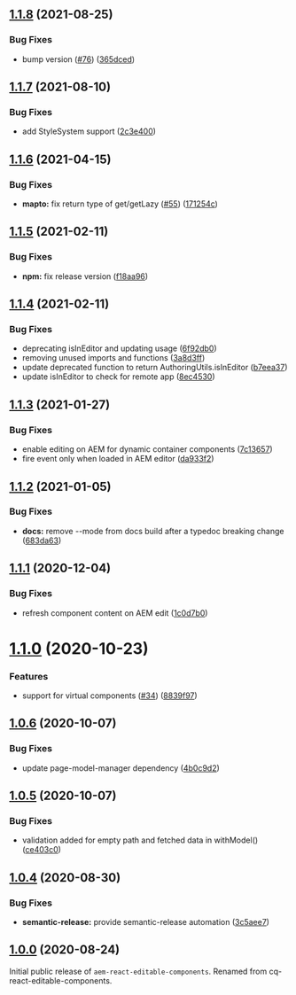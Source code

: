## [1.1.8](https://github.com/adobe/aem-react-editable-components/compare/v1.1.7...v1.1.8) (2021-08-25)


### Bug Fixes

* bump version ([#76](https://github.com/adobe/aem-react-editable-components/issues/76)) ([365dced](https://github.com/adobe/aem-react-editable-components/commit/365dcedfe8e2f17fedd280da4a76fa456646c198))

## [1.1.7](https://github.com/adobe/aem-react-editable-components/compare/v1.1.6...v1.1.7) (2021-08-10)


### Bug Fixes

* add StyleSystem support ([2c3e400](https://github.com/adobe/aem-react-editable-components/commit/2c3e400930cdf4fdffc3f49512bcb6a2fa8c06bb))

## [1.1.6](https://github.com/adobe/aem-react-editable-components/compare/v1.1.5...v1.1.6) (2021-04-15)


### Bug Fixes

* **mapto:** fix return type of get/getLazy  ([#55](https://github.com/adobe/aem-react-editable-components/issues/55)) ([171254c](https://github.com/adobe/aem-react-editable-components/commit/171254cdb357291c9c625c698dbb1efe495cb8f4))

## [1.1.5](https://github.com/adobe/aem-react-editable-components/compare/v1.1.4...v1.1.5) (2021-02-11)


### Bug Fixes

* **npm:** fix release version ([f18aa96](https://github.com/adobe/aem-react-editable-components/commit/f18aa9603e3331772ee5762670a5729c1d4cf2a6))

## [1.1.4](https://github.com/adobe/aem-react-editable-components/compare/v1.1.3...v1.1.4) (2021-02-11)


### Bug Fixes

* deprecating isInEditor and updating usage ([6f92db0](https://github.com/adobe/aem-react-editable-components/commit/6f92db0a703b13949a761e16520d049ebb7e8e26))
* removing unused imports and functions ([3a8d3ff](https://github.com/adobe/aem-react-editable-components/commit/3a8d3ffaae558293547cc9c9e01daa2fea7c8a32))
* update deprecated function to return AuthoringUtils.isInEditor ([b7eea37](https://github.com/adobe/aem-react-editable-components/commit/b7eea37b064a124a436113418929d40385a422bb))
* update isInEditor to check for remote app ([8ec4530](https://github.com/adobe/aem-react-editable-components/commit/8ec4530b3769ee2a30c0cc97070ef1d1b2028c33))

## [1.1.3](https://github.com/adobe/aem-react-editable-components/compare/v1.1.2...v1.1.3) (2021-01-27)


### Bug Fixes

* enable editing on AEM for dynamic container components ([7c13657](https://github.com/adobe/aem-react-editable-components/commit/7c1365787f2d39d681a594437bcec5ead9ced80e))
* fire event only when loaded in AEM editor ([da933f2](https://github.com/adobe/aem-react-editable-components/commit/da933f2e139f158cd5200f70034afdf0a1fb9f67))

## [1.1.2](https://github.com/adobe/aem-react-editable-components/compare/v1.1.1...v1.1.2) (2021-01-05)


### Bug Fixes

* **docs:** remove --mode from docs build after a typedoc breaking change ([683da63](https://github.com/adobe/aem-react-editable-components/commit/683da63c499ffdcdc6f2cfa3067fe72eee56bd6b))

## [1.1.1](https://github.com/adobe/aem-react-editable-components/compare/v1.1.0...v1.1.1) (2020-12-04)


### Bug Fixes

* refresh component content on AEM edit ([1c0d7b0](https://github.com/adobe/aem-react-editable-components/commit/1c0d7b0dcc355a25bbccc0b5bc9e3eb348ed24cd))

# [1.1.0](https://github.com/adobe/aem-react-editable-components/compare/v1.0.6...v1.1.0) (2020-10-23)


### Features

* support for virtual components ([#34](https://github.com/adobe/aem-react-editable-components/issues/34)) ([8839f97](https://github.com/adobe/aem-react-editable-components/commit/8839f97b847e3b1bd8dc6d5694acaf63ab09f72d))

## [1.0.6](https://github.com/adobe/aem-react-editable-components/compare/v1.0.5...v1.0.6) (2020-10-07)


### Bug Fixes

* update page-model-manager dependency ([4b0c9d2](https://github.com/adobe/aem-react-editable-components/commit/4b0c9d255d7e60da786f8c8b000fc496153a5014))

## [1.0.5](https://github.com/adobe/aem-react-editable-components/compare/v1.0.4...v1.0.5) (2020-10-07)


### Bug Fixes

* validation added for empty path and fetched data in withModel() ([ce403c0](https://github.com/adobe/aem-react-editable-components/commit/ce403c060593c08cadf5c606882dd60016e9f14a))

## [1.0.4](https://github.com/adobe/aem-react-editable-components/compare/v1.0.3...v1.0.4) (2020-08-30)


### Bug Fixes

* **semantic-release:** provide semantic-release automation ([3c5aee7](https://github.com/adobe/aem-react-editable-components/commit/3c5aee71056105bc3ca1cc3a0f51ae1dc141192f))

## [1.0.0](https://github.com/adobe/aem-react-editable-components/releases/tag/v1.0.0) (2020-08-24)

Initial public release of `aem-react-editable-components`. Renamed from cq-react-editable-components.
